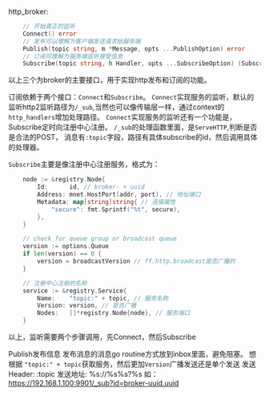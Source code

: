 http_broker:
```go
	// 开始真正的监听
	Connect() error
	// 发布可以理解为客户端发送请求给服务端
	Publish(topic string, m *Message, opts ...PublishOption) error
	// 订阅可理解为服务端监听接受信息
	Subscribe(topic string, h Handler, opts ...SubscribeOption) (Subscriber, error)
```
以上三个为broker的主要接口，用于实现http发布和订阅的功能。

订阅依赖于两个接口：`Connect`和`Subscribe`。
`Connect`实现服务的监听，默认的监听http2监听路径为`/_sub`,当然也可以像传输层一样，通过context的`http_handlers`增加处理路径。
`Connect`实现服务的监听还有一个功能是，Subscribe定时向注册中心注册。
`/_sub`的处理函数里面，是`ServeHTTP`,判断是否是合法的POST， 消息有`:topic`字段，路径有具体subscribe的id，然后调用具体的处理器。

`Subscribe`主要是像注册中心注册服务，格式为：
```go
	node := &registry.Node{
		Id:      id, // broker- + uuid 
		Address: mnet.HostPort(addr, port), // 地址端口
		Metadata: map[string]string{ // 连接属性
			"secure": fmt.Sprintf("%t", secure),
		},
	}

	// check for queue group or broadcast queue
	version := options.Queue
	if len(version) == 0 {
		version = broadcastVersion // ff.http.broadcast是否广播的
	}

	// 注册中心注册的名称
	service := &registry.Service{
		Name:    "topic:" + topic, // 服务名称
		Version: version, // 是否广播
		Nodes:   []*registry.Node{node}, // 服务端口
	}
```

以上，监听需要两个步骤调用，先Connect，然后Subscribe

Publish发布信息
发布消息的消息go routine方式放到inbox里面，避免阻塞。
想根据 `"topic:" + topic`获取服务，然后更加`Version`广播发送还是单个发送
发送Header:
:topic
发送地址:
%s://%s%s?%s 如： https://192.168.1.100:9901/_sub?id=broker-uuid.uuid